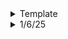 <details>
  <summary>Template</summary>
  </details>

<details>
  <summary>1/6/25</summary>

# Key Learnings

## General Discussion
- Tesla AI Day 2021 Video: What kind of tech are they using to achieve FSD?
- SpaceX New Updates on Starship by Elon Musk: Their plan to colonize Mars.
- Starlink revenue
- How do billionaires take loans? How do they pledge their stock options? How do they repay their loans?
- If I sell my startup, and I get a huge chunk, where do I split the money?
- What are shares and dividends?
- Role of middlemen in entire supply chain from manufacturers to customers.

## College Stuff

### Data Communication and Networking
- Link State Routing and Dijkstra's algorithm
- Path Vector Routing and Spanning Trees (Bellman-Ford Equation)

### Operating Systems
- Process Synchronization
  </details>
